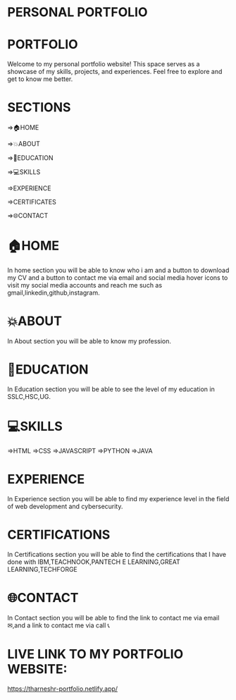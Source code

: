 # PERSONAL PORTFOLIO
# PORTFOLIO 
Welcome to my personal portfolio website! This space serves as a showcase of my skills, projects, and experiences. Feel free to explore and get to know me better.
# SECTIONS
=>🏠HOME

=>💥ABOUT

=>📙EDUCATION

=>💻SKILLS

=>EXPERIENCE

=>CERTIFICATES

=>🌐CONTACT
# 🏠HOME
In home section you will be able to know who i am and a button to download my CV and  a button to contact me via email and social media hover icons to visit my social media accounts and reach me such as gmail,linkedin,github,instagram.
# 💥ABOUT 
In About section you will be able to know my profession.
# 📙EDUCATION 
In Education  section you will be able to see the level of my education in SSLC,HSC,UG.
# 💻SKILLS
=>HTML
=>CSS
=>JAVASCRIPT
=>PYTHON
=>JAVA
# EXPERIENCE
In Experience section you will be able to find my experience level in the field of web development and cybersecurity.
# CERTIFICATIONS 
In Certifications section you will be able to find the certifications that I have done with IBM,TEACHNOOK,PANTECH E LEARNING,GREAT LEARNING,TECHFORGE
# 🌐CONTACT
In Contact section you will be able to find the link to contact me via email ✉,and a link to contact me via call 📞


# LIVE LINK TO MY PORTFOLIO WEBSITE:
https://tharneshr-portfolio.netlify.app/
